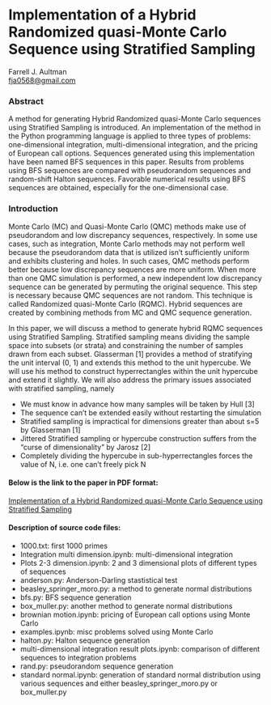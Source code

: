 # Implementation of a Hybrid Randomized quasi-Monte Carlo Sequence using Stratified Sampling

Farrell J. Aultman  
fja0568@gmail.com

### Abstract

A method for generating Hybrid Randomized quasi-Monte Carlo sequences using Stratified Sampling is introduced.  An implementation of the method in the Python programming language is applied to three types of problems: one-dimensional integration, multi-dimensional integration, and the pricing of European call options.  Sequences generated using this implementation have been named BFS sequences in this paper.  Results from problems using BFS sequences are compared with pseudorandom sequences and random-shift Halton sequences.  Favorable numerical results using BFS sequences are obtained, especially for the one-dimensional case. 

### Introduction

Monte Carlo (MC) and Quasi-Monte Carlo (QMC) methods make use of pseudorandom and low discrepancy sequences, respectively.  In some use cases, such as integration, Monte Carlo methods may not perform well because the pseudorandom data that is utilized isn’t sufficiently uniform and exhibits clustering and holes.  In such cases, QMC methods perform better because low discrepancy sequences are more uniform.  When more than one QMC simulation is performed, a new independent low discrepancy sequence can be generated by permuting the original sequence.  This step is necessary because QMC sequences are not random.  This technique is called Randomized quasi-Monte Carlo (RQMC).  Hybrid sequences are created by combining methods from MC and QMC sequence generation.

In this paper, we will discuss a method to generate hybrid RQMC sequences using Stratified Sampling.  Stratified sampling means dividing the sample space into subsets (or strata) and constraining the number of samples drawn from each subset.  Glasserman [1] provides a method of stratifying the unit interval (0, 1) and extends this method to the unit hypercube.  We will use his method to construct hyperrectangles within the unit hypercube and extend it slightly.  We will also address the primary issues associated with stratified sampling, namely  
- We must know in advance how many samples will be taken by Hull [3]  
- The sequence can’t be extended easily without restarting the simulation  
- Stratified sampling is impractical for dimensions greater than about s=5 by Glasserman [1]  
- Jittered Stratified sampling or hypercube construction suffers from the “curse of dimensionality” by Jarosz [2]  
- Completely dividing the hypercube in sub-hyperrectangles forces the value of N, i.e. one can’t freely pick N

#### Below is the link to the paper in PDF format:

[Implementation of a Hybrid Randomized quasi-Monte Carlo Sequence using Stratified Sampling](../BFS%20Sequences.pdf)

#### Description of source code files:
- 1000.txt: first 1000 primes
- Integration multi dimension.ipynb: multi-dimensional integration
- Plots 2-3 dimension.ipynb: 2 and 3 dimensional plots of different types of sequences
- anderson.py: Anderson-Darling stastistical test
- beasley_springer_moro.py: a method to generate normal distributions
- bfs.py: BFS sequence generation
- box_muller.py: another method to generate normal distributions
- brownian motion.ipynb: pricing of European call options using Monte Carlo
- examples.ipynb: misc problems solved using Monte Carlo
- halton.py: Halton sequence generation
- multi-dimensional integration result plots.ipynb: comparison of different sequences to integration problems
- rand.py: pseudorandom sequence generation
- standard normal.ipynb: generation of standard normal distribution using various sequences and either beasley_springer_moro.py or box_muller.py



